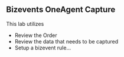 ## Bizevents OneAgent Capture

This lab utilizes 

* Review the Order
* Review the data that needs to be captured
* Setup a bizevent rule...


